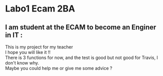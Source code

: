 # Labo1 Ecam 2BA  
## I am student at the ECAM to become an Enginer in IT :
This is my project for my teacher  
I hope you will like it !!  
There is 3 functions for now, and the test is good  but not good for Travis, I don't know why.  
Maybe you could help me or give me some advice ?  